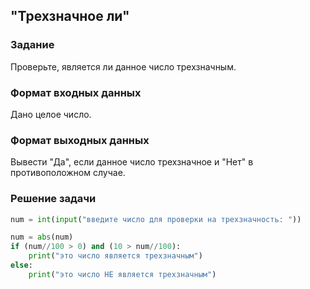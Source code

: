 ## "Трехзначное ли"

### Задание

Проверьте, является ли данное число трехзначным.

### Формат входных данных

Дано целое число.

### Формат выходных данных

Вывести "Да", если данное число трехзначное и "Нет" в противоположном случае.

### Решение задачи

```python
num = int(input("введите число для проверки на трехзначность: "))

num = abs(num)
if (num//100 > 0) and (10 > num//100):
    print("это число является трехзначным")
else:
    print("это число НЕ является трехзначным")

